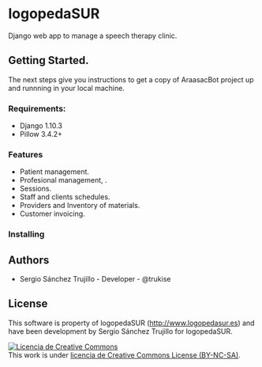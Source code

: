 # logopedaSUR

Django web app to manage a speech therapy clinic.

## Getting Started.

The next steps give you instructions to get a copy of AraasacBot project up and runnning in your local machine.

### Requirements:
* Django 1.10.3
* Pillow 3.4.2+

### Features

* Patient management.
* Profesional management, .
* Sessions.
* Staff and clients schedules.
* Providers and Inventory of materials.
* Customer invoicing.

### Installing


## Authors

* Sergio Sánchez Trujillo - Developer - @trukise


## License
This software is property of logopedaSUR (http://www.logopedasur.es) and have been development by Sergio Sánchez Trujillo for logopedaSUR.

<a rel="license" href="http://creativecommons.org/licenses/by-nc-sa/4.0/"><img alt="Licencia de Creative Commons" style="border-width:0" src="https://i.creativecommons.org/l/by-nc-sa/4.0/88x31.png" /></a><br />This work is under <a rel="license" href="http://creativecommons.org/licenses/by-nc-sa/4.0/">licencia de Creative Commons License (BY-NC-SA)</a>.
